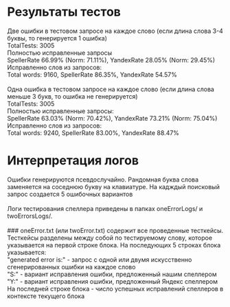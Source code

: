 <h1>Результаты тестов</h1>
Две ошибки в тестовом запросе на каждое слово (если длина слова 3-4 буквы, то генерируется 1 ошибка)<br>
TotalTests: 3005<br>
Полностью исправленные запросы<br>
SpellerRate 66.99% (Norm: 71.11%),  YandexRate 28.05% (Norm: 29.45%)<br>
Исправленно слов из запросов:<br>
Total words: 9160, SpellerRate 86.35%, YandexRate 54.57%<br>
<br>
Одна ошибка в тестовом запросе на каждое слово (если длина слова меньше 3 букв, то ошибка не генерируется)<br>
TotalTests: 3005<br>
Полностью исправленные запросы:<br>
SpellerRate 63.03% (Norm: 70.42%),  YandexRate 73.21% (Norm: 75.04%)<br>
Исправленно слов из запросов:<br>
Total words: 9240, SpellerRate 83.00%, YandexRate 88.47%<br>
<h1>Интерпретация логов</h1>
Ошибки генерируются псевдослучайно. Рандомная буква слова заменяется на соседнюю букву на клавиатуре. На кадждый поисковый запрос создается 5 ошибочных вариантов<br><br>
Логи тестирования спеллера приведены в папках oneErrorLogs/ и twoErrorsLogs/.<br><br>
### oneError.txt (или twoError.txt)
содержит все проведенные тесткейсы. Тесткейсы разделены между собой по тестируемому слову, которое указывается на первой строке блока. На последующих 5 строках блока указывается:<br> 
"generated error is:" - запрос с одной или двумя искусственно сгенерированных ошибки на каждое слово<br>
"S:" -  вариант исправления ошибки, предложенный нашим спеллером<br>
"Y:" - вариант исправления ошибки, предложенный Яндекс спеллером<br>
На последней строке блока - число успешных исправлений спеллеров в контексте текущего блока<br><br>
